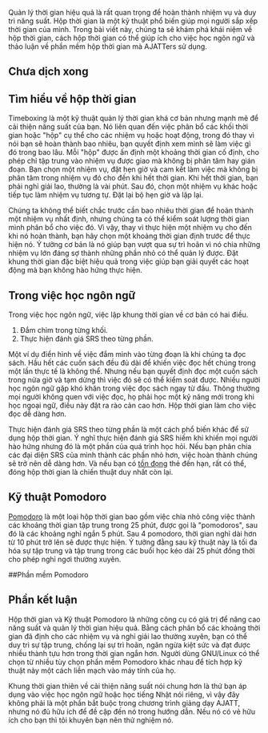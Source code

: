 Quản lý thời gian hiệu quả là rất quan trọng để hoàn thành nhiệm vụ và duy trì năng suất. Hộp thời gian là một kỹ thuật phổ biến giúp mọi người sắp xếp thời gian của mình. Trong bài viết này, chúng ta sẽ khám phá khái niệm về hộp thời gian, cách hộp thời gian có thể giúp ích cho việc học ngôn ngữ và thảo luận về phần mềm hộp thời gian mà AJATTers sử dụng.

## Chưa dịch xong 


## Tìm hiểu về hộp thời gian

Timeboxing là một kỹ thuật quản lý thời gian khá cơ bản nhưng mạnh mẽ để cải thiện năng suất của bạn. Nó liên quan đến việc phân bổ các khối thời gian hoặc "hộp" cụ thể cho các nhiệm vụ hoặc hoạt động, trong đó thay vì nói bạn sẽ hoàn thành bao nhiêu, bạn quyết định xem mình sẽ làm việc gì đó trong bao lâu. Mỗi "hộp" được ấn định một khoảng thời gian cố định, cho phép chỉ tập trung vào nhiệm vụ được giao mà không bị phân tâm hay gián đoạn. Bạn chọn một nhiệm vụ, đặt hẹn giờ và cam kết làm việc mà không bị phân tâm trong nhiệm vụ đó cho đến khi hết thời gian. Khi hết thời gian, bạn phải nghỉ giải lao, thường là vài phút. Sau đó, chọn một nhiệm vụ khác hoặc tiếp tục làm nhiệm vụ tương tự. Đặt lại bộ hẹn giờ và lặp lại.

Chúng ta không thể biết chắc trước cần bao nhiêu thời gian để hoàn thành một nhiệm vụ nhất định, nhưng chúng ta có thể kiểm soát lượng thời gian mình phân bổ cho việc đó. Vì vậy, thay vì thực hiện một nhiệm vụ cho đến khi nó hoàn thành, bạn hãy chọn một khoảng thời gian định trước để thực hiện nó. Ý tưởng cơ bản là nó giúp bạn vượt qua sự trì hoãn vì nó chia những nhiệm vụ lớn đáng sợ thành những phần nhỏ có thể quản lý được. Đặt khung thời gian đặc biệt hiệu quả trong việc giúp bạn giải quyết các hoạt động mà bạn không hào hứng thực hiện.

## Trong việc học ngôn ngữ

Trong việc học ngôn ngữ, việc lập khung thời gian về cơ bản có hai điều.

1. Đắm chìm trong từng khối.
2. Thực hiện đánh giá SRS theo từng phần.

Một ví dụ điển hình về việc đắm mình vào từng đoạn là khi chúng ta đọc sách. Hầu hết các cuốn sách đều đủ dài để khiến việc đọc hết chúng trong một lần thực tế là không thể. Nhưng nếu bạn quyết định đọc một cuốn sách trong nửa giờ và tạm dừng thì việc đó sẽ có thể kiểm soát được. Nhiều người học ngôn ngữ gặp khó khăn trong việc đọc sách ngay từ đầu. Thông thường mọi người không quen với việc đọc, họ phải học một kỹ năng mới trong khi học ngoại ngữ, điều này đặt ra rào cản cao hơn. Hộp thời gian làm cho việc đọc dễ dàng hơn.

Thực hiện đánh giá SRS theo từng phần là một cách phổ biến khác để sử dụng hộp thời gian. Ý nghĩ thực hiện đánh giá SRS hiếm khi khiến mọi người hào hứng nhưng đó là một phần của quá trình học hỏi. Nếu bạn phân chia các đại diện SRS của mình thành các phần nhỏ hơn, việc hoàn thành chúng sẽ trở nên dễ dàng hơn. Và nếu bạn có [tồn đọng](https://tatsumoto-ren.github.io/blog/how-to-review.html#fight-backlogs) thẻ đến hạn, rất có thể, đóng hộp thời gian là chiến thuật duy nhất còn lại.


## Kỹ thuật Pomodoro

[Pomodoro](https://en.wikipedia.org/wiki/Pomodoro_Technique) là một loại hộp thời gian bao gồm việc chia nhỏ công việc thành các khoảng thời gian tập trung trong 25 phút, được gọi là "pomodoros", sau đó là các khoảng nghỉ ngắn 5 phút. Sau 4 pomodoro, thời gian nghỉ dài hơn từ 10 phút trở lên sẽ được thực hiện. Ý tưởng đằng sau kỹ thuật này là tối đa hóa sự tập trung và tập trung trong các buổi học kéo dài 25 phút đồng thời cho phép nghỉ ngơi thường xuyên.

##Phần mềm Pomodoro


## Phần kết luận

Hộp thời gian và Kỹ thuật Pomodoro là những công cụ có giá trị để nâng cao năng suất và quản lý thời gian hiệu quả. Bằng cách phân bổ các khoảng thời gian đã định cho các nhiệm vụ và nghỉ giải lao thường xuyên, bạn có thể duy trì sự tập trung, chống lại sự trì hoãn, ngăn ngừa kiệt sức và đạt được nhiều thành tựu hơn trong thời gian ngắn hơn. Người dùng GNU/Linux có thể chọn từ nhiều tùy chọn phần mềm Pomodoro khác nhau để tích hợp kỹ thuật này một cách liền mạch vào máy tính của họ.

Khung thời gian thiên về cải thiện năng suất nói chung hơn là thứ bạn áp dụng vào việc học ngôn ngữ hoặc học tiếng Nhật nói riêng, vì vậy đây không phải là một phần bắt buộc trong chương trình giảng dạy AJATT, nhưng nó đủ hữu ích để đề cập đến nó trong hướng dẫn. Nếu nó có vẻ hữu ích cho bạn thì tôi khuyên bạn nên thử nghiệm nó.

